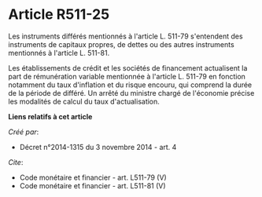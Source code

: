 # Article R511-25

Les instruments différés mentionnés à l'article L. 511-79 s'entendent des instruments de capitaux propres, de dettes ou des
autres instruments mentionnés à l'article L. 511-81.

Les établissements de crédit et les sociétés de financement actualisent la part de rémunération variable mentionnée à
l'article L. 511-79 en fonction notamment du taux d'inflation et du risque encouru, qui comprend la durée de la période de
différé. Un arrêté du ministre chargé de l'économie précise les modalités de calcul du taux d'actualisation.

**Liens relatifs à cet article**

_Créé par_:

  - Décret n°2014-1315 du 3 novembre 2014 - art. 4

_Cite_:

  - Code monétaire et financier - art. L511-79 (V)
  - Code monétaire et financier - art. L511-81 (V)
